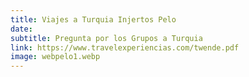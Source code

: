 ```yaml
---
title: Viajes a Turquia Injertos Pelo
date:
subtitle: Pregunta por los Grupos a Turquia
link: https://www.travelexperiencias.com/twende.pdf
image: webpelo1.webp
---
```

